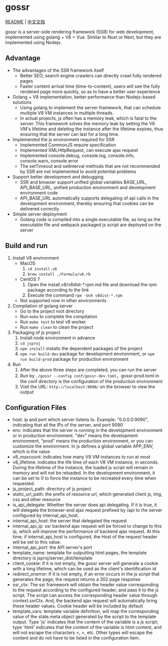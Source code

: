 # gossr

[README](README.md) | [中文文档](README_cn.md)

gossr is a server-side rendering framework (SSR) for web development, implemented using golang + V8 + Vue. Similar to Nuxt or Next, but they are implemented using Nodejs.

## Advantage
- The advantages of the SSR framework itself
   - Better SEO, search engine crawlers can directly crawl fully rendered pages
   - Faster content arrival time (time-to-content), users will see the fully rendered page more quickly, so as to have a better user experience
- Golang + V8 implementation, better performance than Nodejs-based solutions
   - Using golang to implement the server framework, that can schedule multiple V8 VM instances in multiple threads.
   - In actual projects, js often has a memory leak, which is fatal to the server. This framework solves the memory leak by setting the V8 VM's lifetime and deleting the instance after the lifetime expires, thus ensuring that the server can last for a long time.
- Implemented the js environment required for SSR
   - Implemented CommonJS require specification
   - Implemented XMLHttpRequest, can execute ajax request
   - Implemented console.debug, console.log, console.info, console.warn, console.error
   - The setTimeout and setInterval methods that are not recommended by SSR are not implemented to avoid potential problems
- Support better development and debugging
   - SSR and browser support unified global variables BASE_URL, API_BASE_URL, unified production environment and development environment code
   - API_BASE_URL automatically supports delegating of api calls in the development environment, thereby ensuring that cookies can be delivered correctly
- Simple server deployment
   - Golang code is compiled into a single executable file, as long as the executable file and webpack packaged js script are deployed on the server
  
## Build and run
1. Install V8 environment
   - MacOS
      1. `cd install.v8`
      2. `brew install ./Formula/v8.rb`
   - CentOS 7
      1. Open the install.v8/v8dist-*.rpm.md file and download the rpm package according to the link
      2. Execute the command `rpm -Uvh v8dist-*.rpm`
   - Not supported now in other environments
2. Compilation of golang server
   - Go to the project root directory
   - Run `make` to complete the compilation
   - Run `make test` to test v8 worker
   - Run `make clean` to clean the project
3. Packaging of js project
   1. Install node environment in advance
   2. `cd jsproj`
   3. `npm install` installs the dependent packages of the project
   4. `npm run build-dev` package for development environment, or `npm run build-prod` package for production environment
4. Run
   1. After the above three steps are completed, you can run the server
   2. Run by `./gossr --config conf/gossr-dev.toml`，gossr-prod.toml in the conf directory is the configuration of the production environment
   3. Visit the URL: `http://localhost:9090/` on the browser to view the output
   
## Configuration Files
   - host: ip and port which server listens to. Example: "0.0.0.0:9090", indicating that all the IPs of the server, and port 9090
   - env: indicates that the server is running in the development environment or in production environment. "dev" means the development environment, "prod" means the production environment, or you can customize the environment. In js defines a global variable APP_ENV, which is the value
   - v8_maxcount: indicates how many V8 VM instances to run at most
   - v8_lifetime: indicates the life time of each V8 VM instance, in seconds. During the lifetime of the instance, the loaded js script will remain in memory and will not be reloaded. In the development environment, it can be set to 0 to force the instance to be recreated every time when requested.
   - js_project_path: directory of js project
   - static_url_path: the prefix of resource url, which generated client js, img, css and other resource
   - is_api_delegate: Whether the server does api delegating. If it is true, it will delegate the browser-end ajax request prefixed by /api to the server configured by internal_api_host.
   - internal_api_host: the server that delegated the request
   - internal_api_ip: ssr backend ajax request will be forced to change to this ip, which will improve the performance of backend ajax request. At this time, if internal_api_host is configured, the Host of the request header will be set to this value.
   - internal_api_port: the API server's port
   - template_name: template for outputting html pages, the template directory is jsproj/server_dist/template
   - client_cookie: if it is not empty, the gossr server will generate a cookie with a long lifetime, which can be used as the client's identification id
   - redirect_onerror: If it is not empty, if an error occurs in the js script that generates the page, the request returns a 302 page response
   - ssr_ctx: The ssr framework will obtain the header value corresponding to the request according to the configured header, and pass it to the js script. The script can access the corresponding header value through context.ssrCtx. And, the backend ajax request will automatically bring these header values. Cookie header will be included by default
   - template_vars: template variable definition, will map the corresponding value of the state.meta object generated by the script to the template output. Type 'js' indicates that the content of the variable is a js script; type 'html' indicates that the content of the variable is html content, and will not escape the characters <, >, etc. Other types will escape the content and do not have to be listed in the configuration item.
